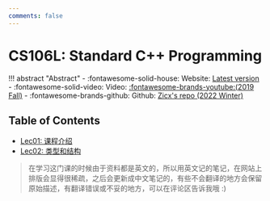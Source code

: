 ```yaml
---
comments: false
---
```


# CS106L: Standard C++ Programming

!!! abstract "Abstract"
    - :fontawesome-solid-house: Website: [Latest version](https://web.stanford.edu/class/cs106l/)
    - :fontawesome-solid-video: Video: [:fontawesome-brands-youtube:(2019 Fall)](https://www.youtube.com/playlist?list=PLCgD3ws8aVdolCexlz8f3U-RROA0s5jWA)
    - :fontawesome-brands-github: Github: [Zicx's repo (2022 Winter)](https://github.com/Xuer04/CS106L)

## Table of Contents

- [Lec01: 课程介绍](./lec01_intro.md)
- [Lec02: 类型和结构](./lec02_types_and_structs.md)
<!-- - [Lec03: 流和流对象](./lec03_streams.md)
- [Lec04: 初始化和引用](./lec04_init_and_ref.md)
- [Lec05: 容器](./lec05_containers.md)
- [Lec06: 迭代器和指针](./lec06_iterators_and_pointers.md)
- [Lec07: 类和对象](./lec07_classes.md)
- [Lec08: 模板](./lec08_templates.md)
- [Lec09: 方程和 Lambda 表达式](./lec09_funcs_and_lambdas.md)
- [Lec10: 操作符重载](./lec10_operator_overloading.md)
- [Lec11: 特殊成员函数](./lec11_special_member_functions.md)
- [Lec12: 类型安全](./lec12_type_safety.md)
- [Lec13: 其他话题](./lec13_special_topics.md) -->

> 在学习这门课的时候由于资料都是英文的，所以用英文记的笔记，在网站上排版会显得很稀疏，之后会更新成中文笔记的，有些不会翻译的地方会保留原始描述，有翻译错误或不妥的地方，可以在评论区告诉我哦 :)
